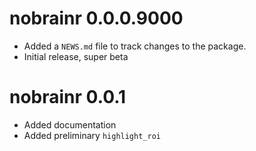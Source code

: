 # nobrainr 0.0.0.9000

* Added a `NEWS.md` file to track changes to the package.
* Initial release, super beta

# nobrainr 0.0.1

* Added documentation
* Added preliminary `highlight_roi`
